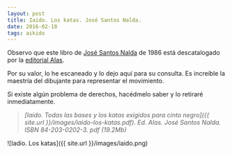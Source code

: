 ```yaml
---
layout: post
title: Iaido. Los katas. José Santos Nalda.
date: 2016-02-18
tags: aikido
---
```


Observo que este libro de [José Santos Nalda](https://es.wikipedia.org/wiki/Santos_Nalda) de 1986 está descatalogado por
la [editorial Alas](http://www.editorial-alas.com/).

Por su valor, lo he escaneado y lo dejo aquí para su consulta. Es increible la maestría del dibujante para representar el movimiento.

Si existe algún problema de derechos, hacédmelo saber y lo retiraré inmediatamente.

> <cite>[Iaido. Todas las bases y los katas exigidos para cinto negro]({{ site.url }}/images/iaido-los-katas.pdf). Ed. Alas. José Santos Nalda. ISBN 84-203-0202-3. pdf (19.2Mb)</cite>

![Iadio. Los katas]({{ site.url }}/images/iaido.png)